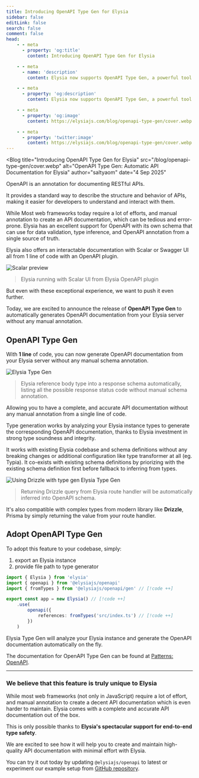 ```yaml
---
title: Introducing OpenAPI Type Gen for Elysia
sidebar: false
editLink: false
search: false
comment: false
head:
    - - meta
      - property: 'og:title'
        content: Introducing OpenAPI Type Gen for Elysia

    - - meta
      - name: 'description'
        content: Elysia now supports OpenAPI Type Gen, a powerful tool that automatically generates OpenAPI documentation from your Elysia routes and types without any manual annotation.

    - - meta
      - property: 'og:description'
        content: Elysia now supports OpenAPI Type Gen, a powerful tool that automatically generates OpenAPI documentation from your Elysia routes and types without any manual annotation

    - - meta
      - property: 'og:image'
        content: https://elysiajs.com/blog/openapi-type-gen/cover.webp

    - - meta
      - property: 'twitter:image'
        content: https://elysiajs.com/blog/openapi-type-gen/cover.webp
---
```


<script setup>
    import Blog from '../components/blog/Layout.vue'
</script>

<Blog
title="Introducing OpenAPI Type Gen for Elysia"
src="/blog/openapi-type-gen/cover.webp"
alt="OpenAPI Type Gen: Automatic API Documentation for Elysia"
author="saltyaom"
date="4 Sep 2025"
>

OpenAPI is an annotation for documenting RESTful APIs.

It provides a standard way to describe the structure and behavior of APIs, making it easier for developers to understand and interact with them.

While Most web frameworks today require a lot of efforts, and manual annotation to create an API documentation, which can be tedious and error-prone. Elysia has an excellent support for OpenAPI with its own schema that can use for data validation, type inference, and OpenAPI annotation from a single source of truth.

Elysia also offers an interactable documentation with Scalar or Swagger UI all from 1 line of code with an OpenAPI plugin.

<img src=/blog/openapi-type-gen/scalar-preview-light.webp alt="Scalar preview" class="border border-gray-100" />

> Elysia running with Scalar UI from Elysia OpenAPI plugin

But even with these exceptional experience, we want to push it even further.

Today, we are excited to announce the release of **OpenAPI Type Gen** to automatically generates OpenAPI documentation from your Elysia server without any manual annotation.

## OpenAPI Type Gen

With **1 line** of code, you can now generate OpenAPI documentation from your Elysia server without any manual schema annotation.

![Elysia Type Gen](/blog/openapi-type-gen/type-gen.webp)

> Elysia reference body type into a response schema automatically, listing all the possible response status code without manual schema annotation.

Allowing you to have a complete, and accurate API documentation without any manual annotation from a single line of code.

Type generation works by analyzing your Elysia instance types to generate the corresponding OpenAPI documentation, thanks to Elysia investment in strong type soundness and integrity.

It works with existing Elysia codebase and schema definitions without any breaking changes or additional configuration like type transformer at all (eg. Typia). It co-exists with existing schema definitions by priorizing with the existing schema definition first before fallback to inferring from types.

![Using Drizzle with type gen Elysia Type Gen](/blog/openapi-type-gen/drizzle-typegen.webp)

> Returning Drizzle query from Elysia route handler will be automatically inferred into OpenAPI schema.

It's also compatible with complex types from modern library like **Drizzle**, Prisma by simply returning the value from your route handler.

## Adopt OpenAPI Type Gen
To adopt this feature to your codebase, simply:

1. export an Elysia instance
2. provide file path to type generator

```ts
import { Elysia } from 'elysia'
import { openapi } from '@elysiajs/openapi'
import { fromTypes } from '@elysiajs/openapi/gen' // [!code ++]

export const app = new Elysia() // [!code ++]
	.use(
		openapi({
			references: fromTypes('src/index.ts') // [!code ++]
		})
	)
```

Elysia Type Gen will analyze your Elysia instance and generate the OpenAPI documentation automatically on the fly.

The documentation for OpenAPI Type Gen can be found at [Patterns: OpenAPI](/patterns/openapi#openapi-from-types).

---

### We believe that this feature is truly unique to Elysia

While most web frameworks (not only in JavaScript) require a lot of effort, and manual annotation to create a decent API documentation which is even harder to maintain. Elysia comes with a complete and accurate API documentation out of the box.

This is only possible thanks to **Elysia's spectacular support for end-to-end type safety**.

We are excited to see how it will help you to create and maintain high-quality API documentation with minimal effort with Elysia.

You can try it out today by updating `@elysiajs/openapi` to latest or experiment our example setup from [GitHub repository](https://github.com/saltyaom/elysia-typegen-example).
</Blog>
